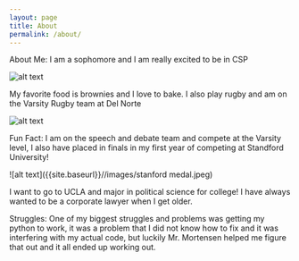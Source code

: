 ```yaml
---
layout: page
title: About
permalink: /about/
---
```


About Me: I am a sophomore and I am really excited to be in CSP

![alt text]({{site.baseurl}}//images/image.png)

My favorite food is brownies and I love to bake. I also play rugby and am on the Varsity Rugby team at Del Norte

![alt text]({{site.baseurl}}//images/nighthawksrugby.png)

Fun Fact: I am on the speech and debate team and compete at the Varsity level, I also have placed in finals in my first year of competing at Standford University! 

![alt text]({{site.baseurl}}//images/stanford medal.jpeg)

I want to go to UCLA and major in political science for college! I have always wanted to be a corporate lawyer when I get older. 

Struggles: One of my biggest struggles and problems was getting my python to work, it was a problem that I did not know how to fix and it was interfering with my actual code, but luckily Mr. Mortensen helped me figure that out and it all ended up working out. 

<script src="https://utteranc.es/client.js"
        repo="{{ site.github_username }}/{{ site.github_repo | default: site.baseurl | remove: "/" }}"
        issue-term="title"
        label="blogpost-comment"
        theme="github-light"
        crossorigin="anonymous"
        async>
</script>






